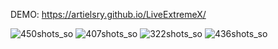 DEMO: https://artielsry.github.io/LiveExtremeX/ 

![450shots_so](https://github.com/ArtielSry/LiveExtremeX/assets/113340763/eb12f6db-99a2-4d6a-9e5f-e0e04da8610e)
![407shots_so](https://github.com/ArtielSry/LiveExtremeX/assets/113340763/0f03bea3-8ede-400d-9593-6ac0dde7de1f)
![322shots_so](https://github.com/ArtielSry/LiveExtremeX/assets/113340763/8f653bff-8cb5-4e7e-968f-5c078075e05e)
![436shots_so](https://github.com/ArtielSry/LiveExtremeX/assets/113340763/c25905d5-b160-4d73-a455-17300f5ac365)
